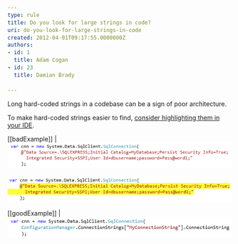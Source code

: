 ```yaml
---
type: rule
title: Do you look for large strings in code?
uri: do-you-look-for-large-strings-in-code
created: 2012-04-01T09:17:55.0000000Z
authors:
- id: 1
  title: Adam Cogan
- id: 23
  title: Damian Brady

---
```


Long hard-coded strings in a codebase can be a sign of poor architecture.
 
To make hard-coded strings easier to find, [consider highlighting them in your IDE](/do-you-highlight-strings-in-your-code-editor).

[[badExample]]
| ![ Bad Example - The connection string is hard-coded and isn't easy to see in the IDE.](LongStringBadExample.png)

![ Better Example - The connection string is still hard-coded, but at least it's very visible to the developers.](longstringbadexample2.png)

[[goodExample]]
| ![ Good Example - The connection string is now stored in configuration and we don't have a long hard-coded string in the code.](ShortStrings.png)
